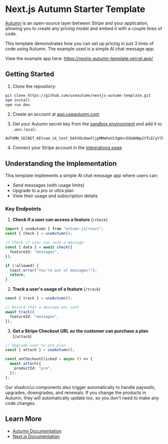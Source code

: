 # Next.js Autumn Starter Template

[Autumn](https://useautumn.com) is an open-source layer between Stripe and your application, allowing you to create any pricing model and embed it with a couple lines of code.

This template demonstrates how you can set up pricing in just 3 lines of code using Autumn. The example used is a simple AI chat message app.

View the example app here: https://nextjs-autumn-template.vercel.app/

## Getting Started

1. Clone the repository:

```bash
git clone https://github.com/useautumn/nextjs-autumn-template.git
npm install
npm run dev
```

2. Create an account at [app.useautumn.com](https://app.useautumn.com)

3. Get your Autumn secret key from the [sandbox environment](https://app.useautumn.com/sandbox/dev) and add it to `.env.local`:

```env
AUTUMN_SECRET_KEY=am_sk_test_OAFUOL0meFCjpMMmFeU13gHnrEOGAHWp2YTLECyY7k
```

4. Connect your Stripe account in the [integrations page](https://app.useautumn.com/sandbox/integrations/stripe)

## Understanding the Implementation

This template implements a simple AI chat message app where users can:

- Send messages (with usage limits)
- Upgrade to a pro or ultra plan
- View their usage and subscription details

### Key Endpoints

1. **Check if a user can access a feature** (`/check`)

```typescript
import { useAutumn } from "autumn-js/react";
const { check } = useAutumn();

// Check if user can send a message
const { data } = await check({
  featureId: "messages",
});

if (!allowed) {
  toast.error("You're out of messages!");
  return;
}
```

2. **Track a user's usage of a feature** (`/track`)

```typescript
const { track } = useAutumn();

// Record that a message was sent
await track({
  featureId: "messages",
});
```

3. **Get a Stripe Checkout URL so the customer can purchase a plan** (`/attach`)

```typescript
// Upgrade user to pro plan
const { attach } = useAutumn();

const onCheckoutClicked = async () => {
  await attach({
    productId: "pro",
  });
};
```

Our shadcn/ui components also trigger automatically to handle paywalls, upgrades, downgrades, and renewals. If you change the products in Autumn, they will automatically update too, so you don't need to make any code changes.

<!-- ### Additional Features

The template also includes `getOrCreateCustomer` to fetch customer details, entitlements, and subscription status, which is used in the customer details card in the UI:

```typescript
const customer = await getOrCreateCustomer(CUSTOMER_ID);
// Returns: customer details, product subscriptions, and feature entitlements
``` -->

## Learn More

- [Autumn Documentation](https://docs.useautumn.com)
- [Next.js Documentation](https://nextjs.org/docs)
